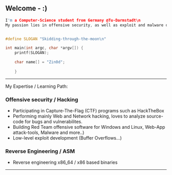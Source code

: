 ## Welcome - :)
```c
I'm a Computer-Science student from Germany @Tu-Darmstadt\n
My passion lies in offensive security, as well as exploit and malware development\n


#define SLOGAN "Skidding-through-the-moon\n"

int main(int argc, char *argv[]) {
    printf(SLOGAN);

    char name[] = "Zin0d";
    
    }
```
---

My Expertise / Learning Path:

### Offensive security / Hacking
- Participating in Capture-The-Flag (CTF) programs such as HackTheBox  
- Performing mainly Web and Network hacking, loves to analyze source-code for bugs and vulnerabilites. 
- Building Red Team offensive software for Windows and Linux, Web-App attack-tools, Malware and more..)
- Low-level exploit development (Buffer Overflows...)

### Reverse Engineering / ASM
- Reverse engineering x86_64 / x86 based binaries

---
